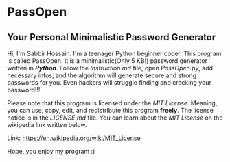 # PassOpen
## Your Personal Minimalistic Password Generator
Hi, I'm Sabbir Hossain. I'm a teenager Python beginner coder. This program is called PassOpen. It is a minimalistic(Only 5 KB!)
password generator written in ***Python***. Follow the *Instruction.md* file, open *PassOpen.py*, add necessary infos, and the algorithm will generate secure and strong passwords for you. Even hackers will struggle finding and cracking your password!!!

Please note that this program is licensed under the *MIT License*. Meaning, you can use, copy, edit, and redistribute this
program **freely**. The license notice is in the *LICENSE.md* file. You can learn about the *MIT License* on the wikipedia link 
written below.

Link: https://en.wikipedia.org/wiki/MIT_License

Hope, you enjoy my program :)
